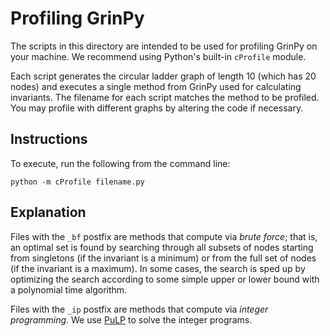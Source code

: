 # Profiling GrinPy

The scripts in this directory are intended to be used for profiling GrinPy on
your machine. We recommend using Python's built-in `cProfile` module.

Each script generates the circular ladder graph of length 10 (which has 20
nodes) and executes a single method from GrinPy used for calculating
invariants. The filename for each script matches the method to be profiled.
You may profile with different graphs by altering the code if
necessary.

## Instructions
 To execute, run the following from the command line:

```
python -m cProfile filename.py
```

## Explanation

Files with the `_bf` postfix are methods that compute via *brute force*; that
is, an optimal set is found by searching through all subsets of nodes starting
from singletons (if the invariant is a minimum) or from the full set of nodes
(if the invariant is a maximum). In some cases, the search is sped up by
optimizing the search according to some simple upper or lower bound with a
polynomial time algorithm.

Files with the `_ip` postfix are methods that compute via *integer programming*.
We use [PuLP](https://github.com/coin-or/pulp "PuLP LP modeler") to solve the
integer programs.
